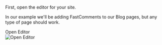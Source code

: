 First, open the editor for your site.

In our example we'll be adding FastComments to our Blog pages, but any type of page should work.

<div class="screenshot white-bg">
    <div class="title">Open Editor</div>
    <img class="screenshot-image" src="/images/installation-guides/framer-step-1-open-editor.png" alt="Open Editor" />
</div>
